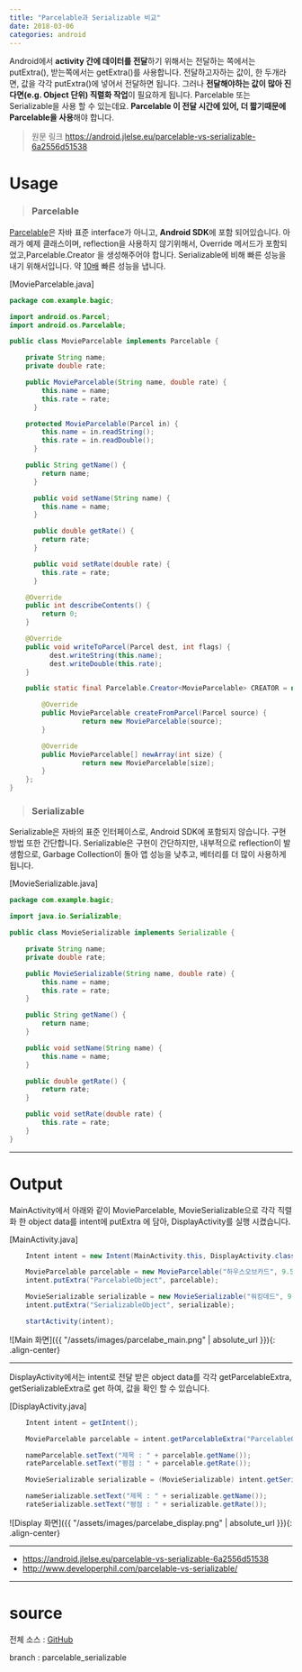 ```yaml
---
title: "Parcelable과 Serializable 비교"
date: 2018-03-06
categories: android
---
```


Android에서 **activity 간에 데이터를 전달**하기 위해서는 전달하는 쪽에서는 putExtra(), 받는쪽에서는 getExtra()를 사용합니다. 전달하고자하는 값이, 한 두개라면, 값을 각각 putExtra()에 넣어서 전달하면 됩니다. 그러나 **전달해야하는 값이 많아 진다면(e.g. Object 단위) 직렬화 작업**이 필요하게 됩니다. Parcelable 또는 Serializable을 사용 할 수 있는데요. **Parcelable 이 전달 시간에 있어, 더 짧기때문에 Parcelable을 사용**해야 합니다.

>원문 링크
<https://android.jlelse.eu/parcelable-vs-serializable-6a2556d51538>

# Usage
>### Parcelable

[Parcelable](https://developer.android.com/reference/android/os/Parcelable.html)은 자바 표준 interface가 아니고, **Android SDK**에 포함 되어있습니다.
아래가 예제 클래스이며, reflection을 사용하지 않기위해서, Override 메서드가 포함되었고,Parcelable.Creator 을 생성해주어야 합니다. Serializable에 비해 빠른 성능을 내기 위해서입니다. 약 [10배](http://www.developerphil.com/parcelable-vs-serializable/) 빠른 성능을 냅니다.  

[MovieParcelable.java]
```java
package com.example.bagic;

import android.os.Parcel;
import android.os.Parcelable;

public class MovieParcelable implements Parcelable {

    private String name;
    private double rate;

    public MovieParcelable(String name, double rate) {
        this.name = name;
        this.rate = rate;
      }

    protected MovieParcelable(Parcel in) {
        this.name = in.readString();
        this.rate = in.readDouble();
      }

    public String getName() {
        return name;
      }

      public void setName(String name) {
        this.name = name;
      }

      public double getRate() {
        return rate;
      }

      public void setRate(double rate) {
        this.rate = rate;
      }

    @Override
    public int describeContents() {
        return 0;
    }

    @Override
    public void writeToParcel(Parcel dest, int flags) {
          dest.writeString(this.name);
          dest.writeDouble(this.rate);
    }

    public static final Parcelable.Creator<MovieParcelable> CREATOR = new Parcelable.Creator<MovieParcelable>() {

        @Override
        public MovieParcelable createFromParcel(Parcel source) {
                  return new MovieParcelable(source);
        }

        @Override
        public MovieParcelable[] newArray(int size) {
                  return new MovieParcelable[size];
        }
    };
}
```


>### Serializable

Serializable은 자바의 표준 인터페이스로, Android SDK에 포함되지 않습니다. 구현방법 또한 간단합니다.
Serializable은 구현이 간단하지만, 내부적으로 reflection이 발생함으로, Garbage Collection이 돌아 앱 성능을 낮추고, 베터리를 더 많이 사용하게 됩니다.

[MovieSerializable.java]
```java
package com.example.bagic;

import java.io.Serializable;

public class MovieSerializable implements Serializable {

    private String name;
    private double rate;

    public MovieSerializable(String name, double rate) {
        this.name = name;
        this.rate = rate;
    }

    public String getName() {
        return name;
    }

    public void setName(String name) {
        this.name = name;
    }

    public double getRate() {
        return rate;
    }

    public void setRate(double rate) {
        this.rate = rate;
    }
}
```
___

# Output

MainActivity에서 아래와 같이 MovieParcelable, MovieSerializable으로 각각 직렬화 한 object data를 intent에 putExtra 에 담아, DisplayActivity를 실행 시켰습니다.

[MainActivity.java]
```java
    Intent intent = new Intent(MainActivity.this, DisplayActivity.class);

    MovieParcelable parcelable = new MovieParcelable("하우스오브카드", 9.5);
    intent.putExtra("ParcelableObject", parcelable);

    MovieSerializable serializable = new MovieSerializable("워킹데드", 9);
    intent.putExtra("SerializableObject", serializable);

    startActivity(intent);
```
![Main 화면]({{ "/assets/images/parcelabe_main.png" | absolute_url }}){: .align-center}

___

DisplayActivity에서는 intent로 전달 받은 object data를 각각 getParcelableExtra, getSerializableExtra로 get 하여, 값을 확인 할 수 있습니다.

[DisplayActivity.java]
```java
    Intent intent = getIntent();

    MovieParcelable parcelable = intent.getParcelableExtra("ParcelableObject");

    nameParcelable.setText("제목 : " + parcelable.getName());
    rateParcelable.setText("평점 : " + parcelable.getRate());

    MovieSerializable serializable = (MovieSerializable) intent.getSerializableExtra("SerializableObject");

    nameSerializable.setText("제목 : " + serializable.getName());
    rateSerializable.setText("평점 : " + serializable.getRate());
```
![Display 화면]({{ "/assets/images/parcelabe_display.png" | absolute_url }}){: .align-center}
___
* <https://android.jlelse.eu/parcelable-vs-serializable-6a2556d51538>
* <http://www.developerphil.com/parcelable-vs-serializable/>

___
# source
전체 소스 : [GitHub](https://github.com/peterkimlab/AndroidBagic)

branch : parcelable_serializable
